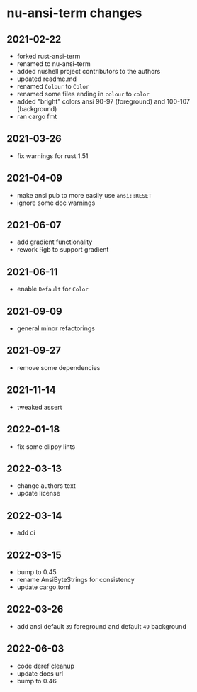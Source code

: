 # nu-ansi-term changes

## 2021-02-22

- forked rust-ansi-term
- renamed to nu-ansi-term
- added nushell project contributors to the authors
- updated readme.md
- renamed `Colour` to `Color`
- renamed some files ending in `colour` to `color`
- added "bright" colors ansi 90-97 (foreground) and 100-107 (background)
- ran cargo fmt


## 2021-03-26

- fix warnings for rust 1.51

## 2021-04-09

- make ansi pub to more easily use `ansi::RESET`
- ignore some doc warnings

## 2021-06-07

- add gradient functionality
- rework Rgb to support gradient

## 2021-06-11

- enable `Default` for `Color`

## 2021-09-09

- general minor refactorings

## 2021-09-27

- remove some dependencies

## 2021-11-14

- tweaked assert

## 2022-01-18

- fix some clippy lints

## 2022-03-13

- change authors text
- update license

## 2022-03-14

- add ci

## 2022-03-15

- bump to 0.45
- rename AnsiByteStrings for consistency
- update cargo.toml

## 2022-03-26

- add ansi default `39` foreground and default `49` background

## 2022-06-03

- code deref cleanup
- update docs url
- bump to 0.46

